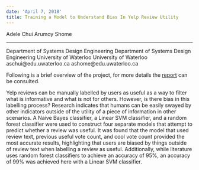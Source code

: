 ```yaml
---
date: 'April 7, 2018'
title: Training a Model to Understand Bias In Yelp Review Utility
---
```


  Adele Chui                                 Arumoy Shome
  ------------------------------------------ ------------------------------------------
  Department of Systems Design Engineering   Department of Systems Design Engineering
  University of Waterloo                     University of Waterloo
  aschui\@edu.uwaterloo.ca                   ashome\@edu.uwaterloo.ca

Following is a brief overview of the project, for more details the
[report](report.pdf) can be consulted.

Yelp reviews can be manually labelled by users as useful as a way to
filter what is informative and what is not for others. However, is there
bias in this labelling process? Research indicates that humans can be
easily swayed by other indicators outside of the utility of a piece of
information in other scenarios. A Naive Bayes classifier, a Linear SVM
classifier, and a random forest classifier were used to construct four
separate models that attempt to predict whether a review was useful. It
was found that the model that used review text, previous useful vote
count, and cool vote count provided the most accurate results,
highlighting that users are biased by things outside of review text when
labelling a review as useful. Additionally, while literature uses random
forest classifiers to achieve an accuracy of 95%, an accuracy of 99% was
achieved here with a Linear SVM classifier.
